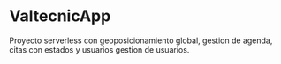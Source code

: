 # ValtecnicApp

Proyecto serverless con geoposicionamiento global, gestion de agenda, citas con estados y usuarios gestion de usuarios.


